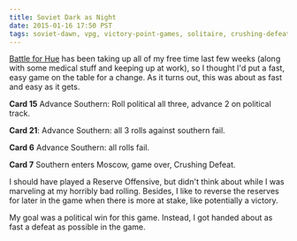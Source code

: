 ```yaml
---
title: Soviet Dark as Night
date: 2015-01-16 17:50 PST
tags: soviet-dawn, vpg, victory-point-games, solitaire, crushing-defeat
---
```


[Battle for Hue](/2015/12/25/battling-for-hue.html) has been taking up
all of my free time last few weeks (along with some medical stuff and
keeping up at work), so I thought I'd put a fast, easy game on the table
for a change. As it turns out, this was about as fast and easy as it gets.

**Card 15** Advance Southern: Roll political all three, advance 2 on political track.

**Card 21**: Advance Southern: all 3 rolls against southern fail.

**Card 6** Advance Southern: all rolls fail.

**Card 7** Southern enters Moscow, game over, Crushing Defeat.

I should have played a Reserve Offensive, but didn't think about
while I was marveling at my horribly bad rolling. Besides, I like
to reverse the reserves for later in the game when there is more
at stake, like potentially a victory.

My goal was a political win for this game. Instead, I got handed about
as fast a defeat as possible in the game.
